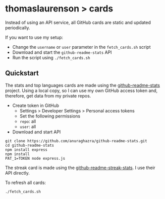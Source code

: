 # thomaslaurenson > cards

Instead of using an API service, all GitHub cards are static and updated periodically.

If you want to use my setup:

- Change the `username` or `user` parameter in the `fetch_cards.sh` script
- Download and start the `github-readme-stats` API
- Run the script using `./fetch_cards.sh`

## Quickstart

The stats and top languages cards are made using the [github-readme-stats](https://github.com/anuraghazra/github-readme-stats) project. Using a local copy, so I can use my own GitHub access token and, therefore, get data from my private repos.

- Create token in GitHub
    - Settings > Developer Settings > Personal access tokens
    - Set the following permissions
    - `repo`: all
    - `user`: all
- Download and start API

```
git clone https://github.com/anuraghazra/github-readme-stats.git
cd github-readme-stats
npm install express
npm install
PAT_1=TOKEN node express.js
```

The streak card is made using the [github-readme-streak-stats](https://github.com/DenverCoder1/github-readme-streak-stats). I use their API directly.

To refresh all cards:

```
./fetch_cards.sh
```
